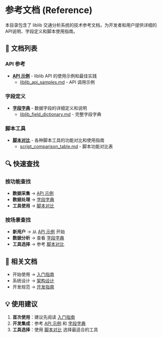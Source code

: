 # 参考文档 (Reference)

本目录包含了 liblib 交通分析系统的技术参考文档，为开发者和用户提供详细的API说明、字段定义和脚本使用指南。

## 📖 文档列表

### API 参考
- **[API 示例](api/)** - liblib API 的使用示例和最佳实践
  - [liblib_api_samples.md](api/liblib_api_samples.md) - API 调用示例

### 字段定义
- **[字段字典](fields/)** - 数据字段的详细定义和说明
  - [liblib_field_dictionary.md](fields/liblib_field_dictionary.md) - 完整字段字典

### 脚本工具
- **[脚本对比](src/)** - 各种脚本工具的功能对比和使用指南
  - [script_comparison_table.md](src/script_comparison_table.md) - 脚本功能对比表

## 🔍 快速查找

### 按功能查找
- **数据采集** → [API 示例](api/)
- **数据处理** → [字段字典](fields/)
- **工具使用** → [脚本对比](src/)

### 按场景查找
- **新用户** → 从 [API 示例](api/) 开始
- **数据分析** → 查看 [字段字典](fields/)
- **工具选择** → 参考 [脚本对比](src/)

## 📖 相关文档

- 开始使用 → [入门指南](../getting-started/)
- 系统设计 → [架构设计](../architecture/)
- 开发规范 → [开发指南](../development/)

## 💡 使用建议

1. **首次使用**：建议先阅读 [入门指南](../getting-started/)
2. **开发集成**：参考 [API 示例](api/) 和 [字段字典](fields/)
3. **工具选择**：使用 [脚本对比](src/) 选择最适合的工具
